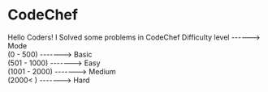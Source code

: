 # CodeChef
Hello Coders! I Solved some problems in CodeChef
Difficulty level ------> Mode <br>
(0   -  500)  -------> Basic <br>
(501 - 1000)  -------> Easy <br>
(1001 - 2000) -------> Medium <br>
(2000<    )   -------> Hard
